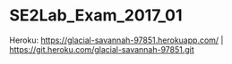 # SE2Lab_Exam_2017_01
Heroku: https://glacial-savannah-97851.herokuapp.com/ | https://git.heroku.com/glacial-savannah-97851.git
